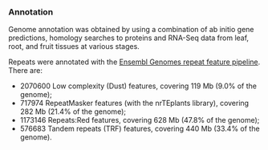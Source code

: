 ### Annotation

Genome annotation was obtained by using a combination of ab initio gene predictions, 
homology searches to proteins and RNA-Seq data from leaf, root, and fruit tissues at various stages. 

Repeats were annotated with the [Ensembl Genomes repeat feature pipeline](http://plants.ensembl.org/info/genome/annotation/repeat_features.html). There are:
* 2070600 Low complexity (Dust) features, covering 119 Mb (9.0% of the genome);
* 717974 RepeatMasker features (with the nrTEplants library), covering 282 Mb (21.4% of the genome);
* 1173146 Repeats:Red features, covering 628 Mb (47.8% of the genome);
* 576683 Tandem repeats (TRF) features, covering 440 Mb (33.4% of the genome).

